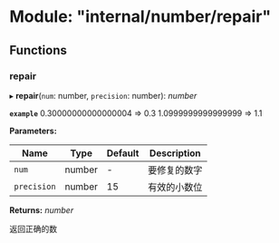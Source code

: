 # Module: "internal/number/repair"

## Functions

###  repair

▸ **repair**(`num`: number, `precision`: number): *number*

**`example`** 
0.30000000000000004 => 0.3
1.0999999999999999 => 1.1

**Parameters:**

Name | Type | Default | Description |
------ | ------ | ------ | ------ |
`num` | number | - | 要修复的数字 |
`precision` | number | 15 | 有效的小数位 |

**Returns:** *number*

返回正确的数
